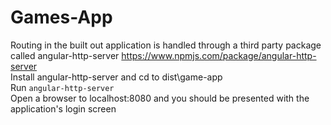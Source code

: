 # Games-App

Routing in the built out application is handled through a third party package called angular-http-server https://www.npmjs.com/package/angular-http-server<br/>
Install angular-http-server and cd to dist\game-app<br/>
Run `angular-http-server`<br/>
Open a browser to localhost:8080 and you should be presented with the application's login screen<br/>
